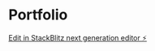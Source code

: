 # Portfolio

[Edit in StackBlitz next generation editor ⚡️](https://stackblitz.com/~/github.com/parthasarathygopu/Portfolio)